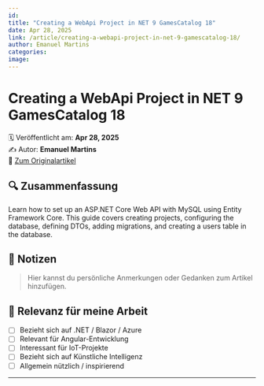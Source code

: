 ```yaml
---
id: 
title: "Creating a WebApi Project in NET 9 GamesCatalog 18"
date: Apr 28, 2025
link: /article/creating-a-webapi-project-in-net-9-gamescatalog-18/
author: Emanuel Martins
categories: 
image: 
---
```


# Creating a WebApi Project in NET 9 GamesCatalog 18

🗓️ Veröffentlicht am: **Apr 28, 2025**  
✍️ Autor: **Emanuel Martins**  
🔗 [Zum Originalartikel](/article/creating-a-webapi-project-in-net-9-gamescatalog-18/)

## 🔍 Zusammenfassung

Learn how to set up an ASP.NET Core Web API with MySQL using Entity Framework Core. This guide covers creating projects, configuring the database, defining DTOs, adding migrations, and creating a users table in the database.

## 📌 Notizen

> Hier kannst du persönliche Anmerkungen oder Gedanken zum Artikel hinzufügen.

## 🧠 Relevanz für meine Arbeit

- [ ] Bezieht sich auf .NET / Blazor / Azure
- [ ] Relevant für Angular-Entwicklung
- [ ] Interessant für IoT-Projekte
- [ ] Bezieht sich auf Künstliche Intelligenz
- [ ] Allgemein nützlich / inspirierend

---
